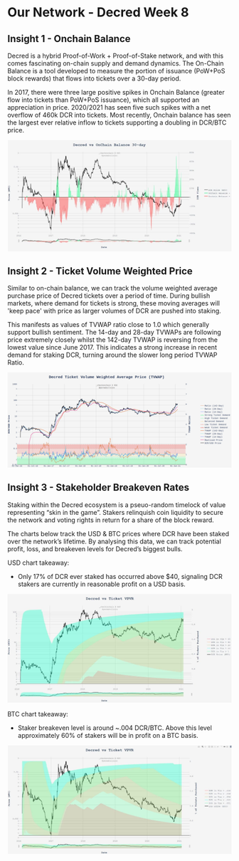 # Our Network - Decred Week 8

## Insight 1 - Onchain Balance

Decred is a hybrid Proof-of-Work + Proof-of-Stake network, and with this comes fascinating on-chain supply and demand dynamics. The On-Chain Balance is a tool developed to measure the portion of issuance (PoW+PoS block rewards) that flows into tickets over a 30-day period.

In 2017, there were three large positive spikes in Onchain Balance (greater flow into tickets than PoW+PoS issuance), which all supported an appreciation in price. 2020/2021 has seen five such spikes with a net overflow of 460k DCR into tickets. Most recently, Onchain balance has seen the largest ever relative inflow to tickets supporting a doubling in DCR/BTC price.

![insight_1.jpg](images/insight_1.jpg)

## Insight 2 - Ticket Volume Weighted Price

Similar to on-chain balance, we can track the volume weighted average purchase price of Decred tickets over a period of time. During bullish markets, where demand for tickets is strong, these moving averages will 'keep pace' with price as larger volumes of DCR are pushed into staking.

This manifests as values of TVWAP ratio close to 1.0 which generally support bullish sentiment. The 14-day and 28-day TVWAPs are following price extremely closely whilst the 142-day TVWAP is reversing from the lowest value since June 2017. This indicates a strong increase in recent demand for staking DCR, turning around the slower long period TVWAP Ratio.

![insight_2.png](images/insight_2.png)

## Insight 3 - Stakeholder Breakeven Rates

Staking within the Decred ecosystem is a pseuo-random timelock of value representing “skin in the game”. Stakers relinquish coin liquidity to secure the network and voting rights in return for a share of the block reward.

The charts below track the USD & BTC prices where DCR have been staked over the network’s lifetime. By analysing this data, we can track potential profit, loss, and breakeven levels for Decred’s biggest bulls.

USD chart takeaway:
-  Only 17% of DCR ever staked has occurred above $40, signaling DCR stakers are currently in reasonable profit on a USD basis.

![insight_3.png](images/insight_3.jpg)

BTC chart takeaway:
-  Staker breakeven level is around ~.004 DCR/BTC. Above this level approximately 60% of stakers will be in profit on a BTC basis.

![insight_4.png](images/insight_4.jpg)
